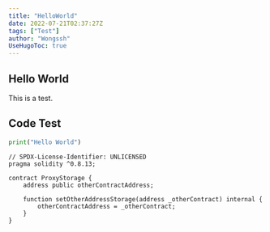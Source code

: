 ```yaml
---
title: "HelloWorld"
date: 2022-07-21T02:37:27Z
tags: ["Test"]
author: "Wongssh"
UseHugoToc: true
---
```


## Hello World

This is a test.

## Code Test

```python
print("Hello World")
```

```solidity
// SPDX-License-Identifier: UNLICENSED
pragma solidity ^0.8.13;

contract ProxyStorage {
    address public otherContractAddress;

    function setOtherAddressStorage(address _otherContract) internal {
        otherContractAddress = _otherContract;
    }
}
```
